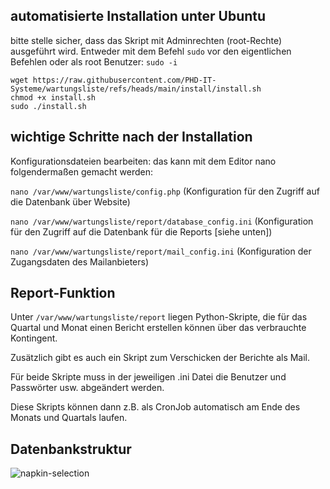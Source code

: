 ## automatisierte Installation unter Ubuntu
bitte stelle sicher, dass das Skript mit Adminrechten (root-Rechte) ausgeführt wird. Entweder mit dem Befehl `sudo` vor den eigentlichen Befehlen oder als root Benutzer: `sudo -i`
```
wget https://raw.githubusercontent.com/PHD-IT-Systeme/wartungsliste/refs/heads/main/install/install.sh
chmod +x install.sh
sudo ./install.sh
```


## wichtige Schritte nach der Installation
Konfigurationsdateien bearbeiten:
das kann mit dem Editor nano folgendermaßen gemacht werden:

`nano /var/www/wartungsliste/config.php` (Konfiguration für den Zugriff auf die Datenbank über Website)

`nano /var/www/wartungsliste/report/database_config.ini` (Konfiguration für den Zugriff auf die Datenbank für die Reports [siehe unten])

`nano /var/www/wartungsliste/report/mail_config.ini` (Konfiguration der Zugangsdaten des Mailanbieters)


## Report-Funktion
Unter `/var/www/wartungsliste/report` liegen Python-Skripte, die für das Quartal und Monat einen Bericht erstellen können über das verbrauchte Kontingent.

Zusätzlich gibt es auch ein Skript zum Verschicken der Berichte als Mail.

Für beide Skripte muss in der jeweiligen .ini Datei die Benutzer und Passwörter usw. abgeändert werden.

Diese Skripts können dann z.B. als CronJob automatisch am Ende des Monats und Quartals laufen.


## Datenbankstruktur
![napkin-selection](https://github.com/user-attachments/assets/d2760339-87aa-4b3f-bb7f-85397d8f0f40)